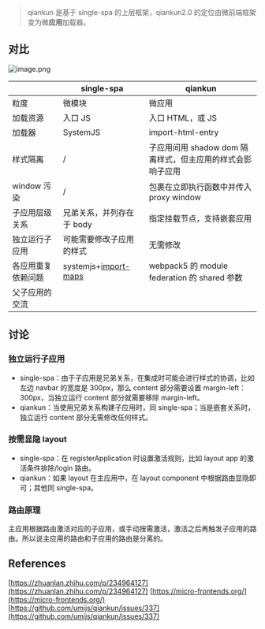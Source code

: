 > qiankun 是基于 single-spa 的上层框架，qiankun2.0 的定位由微前端框架变为微**应用**加载器。

## 对比

![image.png](https://cdn.nlark.com/yuque/0/2020/png/467908/1608624755328-231cdcea-56bb-477b-929b-ea589380d939.png#align=left&display=inline&height=305&margin=%5Bobject%20Object%5D&name=image.png&originHeight=610&originWidth=1233&size=283654&status=done&style=none&width=616.5)

|                    | single-spa                                                  | qiankun                                                    |
| ------------------ | ----------------------------------------------------------- | ---------------------------------------------------------- |
| 粒度               | 微模块                                                      | 微应用                                                     |
| 加载资源           | 入口 JS                                                     | 入口 HTML，或 JS                                           |
| 加载器             | SystemJS                                                    | import-html-entry                                          |
| 样式隔离           | /                                                           | 子应用间用 shadow dom 隔离样式，但主应用的样式会影响子应用 |
| window 污染        | /                                                           | 包裹在立即执行函数中并传入 proxy window                    |
| 子应用层级关系     | 兄弟关系，并列存在于 body                                   | 指定挂载节点，支持嵌套应用                                 |
| 独立运行子应用     | 可能需要修改子应用的样式                                    | 无需修改                                                   |
| 各应用重复依赖问题 | systemjs+[import-maps](https://github.com/WICG/import-maps) | webpack5 的 module federation 的 shared 参数               |
| 父子应用的交流     |                                                             |                                                            |

## 讨论

### 独立运行子应用

- single-spa：由于子应用是兄弟关系，在集成时可能会进行样式的协调，比如左边 navbar 的宽度是 300px，那么 content 部分需要设置 margin-left：300px，当独立运行 content 部分就需要移除 margin-left。
- qiankun：当使用兄弟关系构建子应用时，同 single-spa；当是嵌套关系时，独立运行 content 部分无需修改任何样式。

### 按需显隐 layout

- single-spa：在 registerApplication 时设置激活规则，比如 layout app 的激活条件排除/login 路由。
- qiankun：如果 layout 在主应用中，在 layout component 中根据路由显隐即可；其他同 single-spa。

### 路由原理

主应用根据路由激活对应的子应用，或手动按需激活，激活之后再触发子应用的路由。所以说主应用的路由和子应用的路由是分离的。

## References

[https://zhuanlan.zhihu.com/p/234964127](https://zhuanlan.zhihu.com/p/234964127)
[https://micro-frontends.org/](https://micro-frontends.org/)
[https://github.com/umijs/qiankun/issues/337](https://github.com/umijs/qiankun/issues/337)
